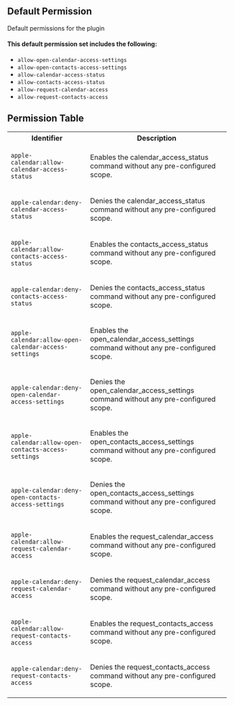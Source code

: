 ## Default Permission

Default permissions for the plugin

#### This default permission set includes the following:

- `allow-open-calendar-access-settings`
- `allow-open-contacts-access-settings`
- `allow-calendar-access-status`
- `allow-contacts-access-status`
- `allow-request-calendar-access`
- `allow-request-contacts-access`

## Permission Table

<table>
<tr>
<th>Identifier</th>
<th>Description</th>
</tr>


<tr>
<td>

`apple-calendar:allow-calendar-access-status`

</td>
<td>

Enables the calendar_access_status command without any pre-configured scope.

</td>
</tr>

<tr>
<td>

`apple-calendar:deny-calendar-access-status`

</td>
<td>

Denies the calendar_access_status command without any pre-configured scope.

</td>
</tr>

<tr>
<td>

`apple-calendar:allow-contacts-access-status`

</td>
<td>

Enables the contacts_access_status command without any pre-configured scope.

</td>
</tr>

<tr>
<td>

`apple-calendar:deny-contacts-access-status`

</td>
<td>

Denies the contacts_access_status command without any pre-configured scope.

</td>
</tr>

<tr>
<td>

`apple-calendar:allow-open-calendar-access-settings`

</td>
<td>

Enables the open_calendar_access_settings command without any pre-configured scope.

</td>
</tr>

<tr>
<td>

`apple-calendar:deny-open-calendar-access-settings`

</td>
<td>

Denies the open_calendar_access_settings command without any pre-configured scope.

</td>
</tr>

<tr>
<td>

`apple-calendar:allow-open-contacts-access-settings`

</td>
<td>

Enables the open_contacts_access_settings command without any pre-configured scope.

</td>
</tr>

<tr>
<td>

`apple-calendar:deny-open-contacts-access-settings`

</td>
<td>

Denies the open_contacts_access_settings command without any pre-configured scope.

</td>
</tr>

<tr>
<td>

`apple-calendar:allow-request-calendar-access`

</td>
<td>

Enables the request_calendar_access command without any pre-configured scope.

</td>
</tr>

<tr>
<td>

`apple-calendar:deny-request-calendar-access`

</td>
<td>

Denies the request_calendar_access command without any pre-configured scope.

</td>
</tr>

<tr>
<td>

`apple-calendar:allow-request-contacts-access`

</td>
<td>

Enables the request_contacts_access command without any pre-configured scope.

</td>
</tr>

<tr>
<td>

`apple-calendar:deny-request-contacts-access`

</td>
<td>

Denies the request_contacts_access command without any pre-configured scope.

</td>
</tr>
</table>
